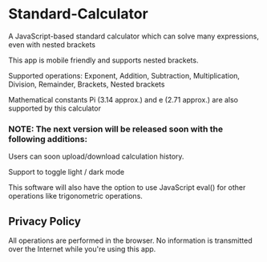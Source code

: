 # Standard-Calculator
A JavaScript-based standard calculator which can solve many expressions, even with nested brackets

This app is mobile friendly and supports nested brackets.

Supported operations: Exponent, Addition, Subtraction, Multiplication, Division, Remainder, Brackets, Nested brackets

Mathematical constants Pi (3.14 approx.) and e (2.71 approx.) are also supported by this calculator

### NOTE: The next version will be released soon with the following additions:

Users can soon upload/download calculation history.

Support to toggle light / dark mode

This software will also have the option to use JavaScript eval() for other operations like trigonometric operations.

## Privacy Policy

All operations are performed in the browser. No information is transmitted over the Internet while you're using this app.
